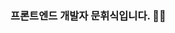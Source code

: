 ### 프론트엔드 개발자 문휘식입니다. 👋🏻
<!--
#### Language
html, css, js, ts
#### Framework
react, nextjs
#### library
tailwindcss

![](./profile-3d-contrib/profile-night-rainbow.svg)-->
